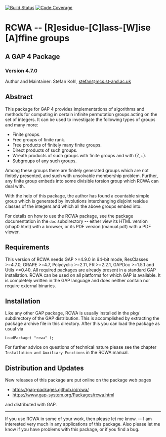 [![Build Status](https://travis-ci.org/gap-packages/rcwa.svg?branch=master)](https://travis-ci.org/gap-packages/rcwa)
[![Code Coverage](https://codecov.io/github/gap-packages/rcwa/coverage.svg?branch=master&token=)](https://codecov.io/gh/gap-packages/rcwa)

# RCWA -- [R]esidue-[C]lass-[W]ise [A]ffine groups

## A GAP 4 Package

### Version 4.7.0

Author and Maintainer:  Stefan Kohl, stefan@mcs.st-and.ac.uk


## Abstract

This package for GAP 4 provides implementations of algorithms and methods for
computing  in  certain  infinite  permutation  groups  acting  on  the set of 
integers.  It can be used  to investigate the following  types of groups  and 
many more:

 - Finite groups.
 - Free groups of finite rank.
 - Free products of finitely many finite groups.
 - Direct products of such groups.
 - Wreath products of such groups with finite groups and with (Z,+).
 - Subgroups of any such groups.

Among these groups there are finitely generated groups which are not finitely
presented, and such with  unsolvable membership problem.  Further, any finite
group embeds into some divisible torsion group which RCWA can deal with.

With the help of this package, the author has found  a countable simple group
which is generated  by involutions interchanging disjoint  residue classes of
the integers and which all the above groups embed into.

For details on how to use the RCWA package,  see the package documentation in
the `doc` subdirectory  --  either view its  HTML version (chap0.html) with a 
browser, or its PDF version (manual.pdf) with a PDF viewer.


## Requirements

This version of  RCWA needs  GAP >=4.9.0 in 64-bit mode,  ResClasses >=4.7.0,
GRAPE >=4.7, Polycyclic >=2.11, FR >=2.2.1,  GAPDoc >=1.5.1 and Utils >=0.40.
All required  packages  are already present  in a standard  GAP installation.
RCWA  can  be  used  on  all  platforms  for  which  GAP is available.  It is
completely written in the GAP language  and does neither  contain nor require
external binaries.


## Installation

Like  any  other  GAP  package,   RCWA  is  usually  installed  in  the  pkg/
subdirectory of the GAP distribution.  This is accomplished by extracting the
package archive file  in this directory.  After this you can load the package 
as usual via 

    LoadPackage( "rcwa" );
    
For further advice  on questions  of technical nature  please see the chapter
`Installation and Auxiliary Functions` in the RCWA manual.


## Distribution and Updates

New releases of this package are put online on the package web pages

 - https://gap-packages.github.io/rcwa/
 - https://www.gap-system.org/Packages/rcwa.html

and distributed with GAP.

---

If you use RCWA  in some  of your work,  then please let me know. -- I am
interested  very much in any  applications of this package.   Also please
let me know if you have problems with this package,  or if you find a bug.


